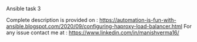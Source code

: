 Ansible task 3

Complete description is provided on : https://automation-is-fun-with-ansible.blogspot.com/2020/09/configuring-haproxy-load-balancer.html
For any issue contact me at : https://www.linkedin.com/in/manishverma16/

